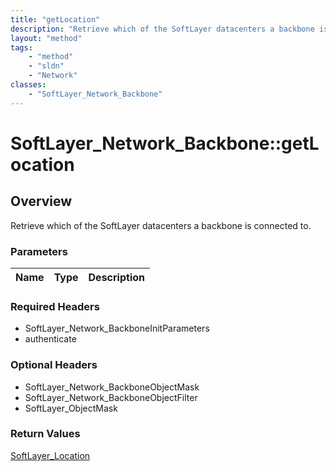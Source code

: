 ```yaml
---
title: "getLocation"
description: "Retrieve which of the SoftLayer datacenters a backbone is connected to."
layout: "method"
tags:
    - "method"
    - "sldn"
    - "Network"
classes:
    - "SoftLayer_Network_Backbone"
---
```

# SoftLayer_Network_Backbone::getLocation
## Overview 
Retrieve which of the SoftLayer datacenters a backbone is connected to.

### Parameters 
|Name | Type | Description |
| --- | --- | --- |


### Required Headers
* SoftLayer_Network_BackboneInitParameters
* authenticate

### Optional Headers
* SoftLayer_Network_BackboneObjectMask
* SoftLayer_Network_BackboneObjectFilter
* SoftLayer_ObjectMask

### Return Values
<a href='/reference/datatypes/SoftLayer_Location'>SoftLayer_Location </a>
